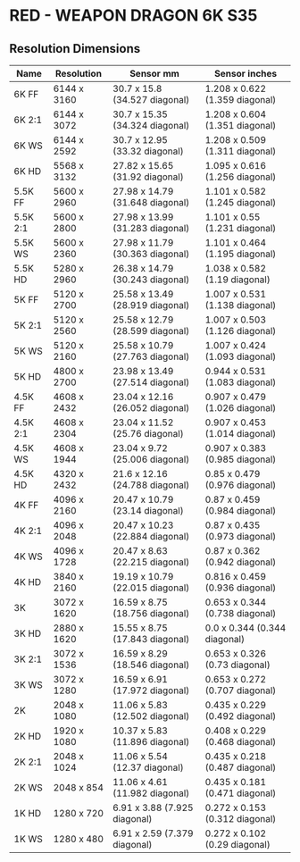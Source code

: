 # RED - WEAPON DRAGON 6K S35

## Resolution Dimensions

| Name     | Resolution   | Sensor mm                       | Sensor inches                  |
|----------|--------------|---------------------------------|--------------------------------|
| 6K FF    | 6144 x 3160  | 30.7 x 15.8 (34.527 diagonal)   | 1.208 x 0.622 (1.359 diagonal) |
| 6K 2:1   | 6144 x 3072  | 30.7 x 15.35 (34.324 diagonal)  | 1.208 x 0.604 (1.351 diagonal) |
| 6K WS    | 6144 x 2592  | 30.7 x 12.95 (33.32 diagonal)   | 1.208 x 0.509 (1.311 diagonal) |
| 6K HD    | 5568 x 3132  | 27.82 x 15.65 (31.92 diagonal)  | 1.095 x 0.616 (1.256 diagonal) |
| 5.5K FF  | 5600 x 2960  | 27.98 x 14.79 (31.648 diagonal) | 1.101 x 0.582 (1.245 diagonal) |
| 5.5K 2:1 | 5600 x 2800  | 27.98 x 13.99 (31.283 diagonal) | 1.101 x 0.55 (1.231 diagonal)  |
| 5.5K WS  | 5600 x 2360  | 27.98 x 11.79 (30.363 diagonal) | 1.101 x 0.464 (1.195 diagonal) |
| 5.5K HD  | 5280 x 2960  | 26.38 x 14.79 (30.243 diagonal) | 1.038 x 0.582 (1.19 diagonal)  |
| 5K FF    | 5120 x 2700  | 25.58 x 13.49 (28.919 diagonal) | 1.007 x 0.531 (1.138 diagonal) |
| 5K 2:1   | 5120 x 2560  | 25.58 x 12.79 (28.599 diagonal) | 1.007 x 0.503 (1.126 diagonal) |
| 5K WS    | 5120 x 2160  | 25.58 x 10.79 (27.763 diagonal) | 1.007 x 0.424 (1.093 diagonal) |
| 5K HD    | 4800 x 2700  | 23.98 x 13.49 (27.514 diagonal) | 0.944 x 0.531 (1.083 diagonal) |
| 4.5K FF  | 4608 x 2432  | 23.04 x 12.16 (26.052 diagonal) | 0.907 x 0.479 (1.026 diagonal) |
| 4.5K 2:1 | 4608 x 2304  | 23.04 x 11.52 (25.76 diagonal)  | 0.907 x 0.453 (1.014 diagonal) |
| 4.5K WS  | 4608 x 1944  | 23.04 x 9.72 (25.006 diagonal)  | 0.907 x 0.383 (0.985 diagonal) |
| 4.5K HD  | 4320 x 2432  | 21.6 x 12.16 (24.788 diagonal)  | 0.85 x 0.479 (0.976 diagonal)  |
| 4K FF    | 4096 x 2160  | 20.47 x 10.79 (23.14 diagonal)  | 0.87 x 0.459 (0.984 diagonal)  |
| 4K 2:1   | 4096 x 2048  | 20.47 x 10.23 (22.884 diagonal) | 0.87 x 0.435 (0.973 diagonal)  |
| 4K WS    | 4096 x 1728  | 20.47 x 8.63 (22.215 diagonal)  | 0.87 x 0.362 (0.942 diagonal)  |
| 4K HD    | 3840 x 2160  | 19.19 x 10.79 (22.015 diagonal) | 0.816 x 0.459 (0.936 diagonal) |
| 3K       | 3072 x 1620  | 16.59 x 8.75 (18.756 diagonal)  | 0.653 x 0.344 (0.738 diagonal) |
| 3K HD    | 2880 x 1620  | 15.55 x 8.75 (17.843 diagonal)  | 0.0 x 0.344 (0.344 diagonal)   |
| 3K 2:1   | 3072 x 1536  | 16.59 x 8.29 (18.546 diagonal)  | 0.653 x 0.326 (0.73 diagonal)  |
| 3K WS    | 3072 x 1280  | 16.59 x 6.91 (17.972 diagonal)  | 0.653 x 0.272 (0.707 diagonal) |
| 2K       | 2048 x 1080  | 11.06 x 5.83 (12.502 diagonal)  | 0.435 x 0.229 (0.492 diagonal) |
| 2K HD    | 1920 x 1080  | 10.37 x 5.83 (11.896 diagonal)  | 0.408 x 0.229 (0.468 diagonal) |
| 2K 2:1   | 2048 x 1024  | 11.06 x 5.54 (12.37 diagonal)   | 0.435 x 0.218 (0.487 diagonal) |
| 2K WS    | 2048 x 854   | 11.06 x 4.61 (11.982 diagonal)  | 0.435 x 0.181 (0.471 diagonal) |
| 1K HD    | 1280 x 720   | 6.91 x 3.88 (7.925 diagonal)    | 0.272 x 0.153 (0.312 diagonal) |
| 1K WS    | 1280 x 480   | 6.91 x 2.59 (7.379 diagonal)    | 0.272 x 0.102 (0.29 diagonal)  |

